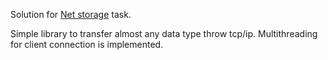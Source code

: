 Solution for [Net storage](https://oop.afti.ru/tasks/setevoe-hranilische) task.

Simple library to transfer almost any data type throw tcp/ip.
Multithreading for client connection is implemented.



